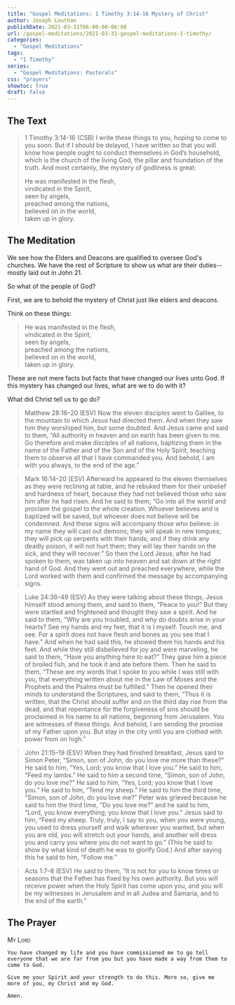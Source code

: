 ```yaml
---
title: "Gospel Meditations: 1 Timothy 3:14-16 Mystery of Christ"
author: Joseph Louthan
publishDate: 2021-03-31T06:00:00-06:00
url: /gospel-meditations/2021-03-31-gospel-meditations-1-timothy/
categories:
  - "Gospel Meditations"
tags:
  - "1 Timothy"
series:
  - "Gospel Meditations: Pastorals"
css: "prayers"
showtoc: true
draft: false
---
```


## The Text

>1 Timothy 3:14-16 (CSB) I write these things to you, hoping to come to you soon. But if I should be delayed, I have written so that you will know how people ought to conduct themselves in God’s household, which is the church of the living God, the pillar and foundation of the truth. And most certainly, the mystery of godliness is great:
>
>He was manifested in the flesh,  
>vindicated in the Spirit,  
>seen by angels,  
>preached among the nations,  
>believed on in the world,  
>taken up in glory.

## The Meditation

We see how the Elders and Deacons are qualified to oversee God's churches. We have the rest of Scripture to show us what are their duties--mostly laid out in John 21.

So what of the people of God?

First, we are to behold the mystery of Christ just like elders and deacons.

Think on these things:

>He was manifested in the flesh,  
>vindicated in the Spirit,  
>seen by angels,  
>preached among the nations,  
>believed on in the world,  
>taken up in glory.

These are not mere facts but facts that have changed our lives unto God.  If this mystery has changed our lives, what are we to do with it?

What did Christ tell us to go do?

>Matthew 28:16–20 (ESV) Now the eleven disciples went to Galilee, to the mountain to which Jesus had directed them.  And when they saw him they worshiped him, but some doubted.  And Jesus came and said to them, “All authority in heaven and on earth has been given to me.  Go therefore and make disciples of all nations, baptizing them in the name of the Father and of the Son and of the Holy Spirit,  teaching them to observe all that I have commanded you. And behold, I am with you always, to the end of the age.”

>Mark 16:14–20 (ESV) Afterward he appeared to the eleven themselves as they were reclining at table, and he rebuked them for their unbelief and hardness of heart, because they had not believed those who saw him after he had risen.  And he said to them, “Go into all the world and proclaim the gospel to the whole creation.  Whoever believes and is baptized will be saved, but whoever does not believe will be condemned.  And these signs will accompany those who believe: in my name they will cast out demons; they will speak in new tongues;  they will pick up serpents with their hands; and if they drink any deadly poison, it will not hurt them; they will lay their hands on the sick, and they will recover.”  So then the Lord Jesus, after he had spoken to them, was taken up into heaven and sat down at the right hand of God.  And they went out and preached everywhere, while the Lord worked with them and confirmed the message by accompanying signs.

>Luke 24:36–49 (ESV) As they were talking about these things, Jesus himself stood among them, and said to them, “Peace to you!”  But they were startled and frightened and thought they saw a spirit.  And he said to them, “Why are you troubled, and why do doubts arise in your hearts?  See my hands and my feet, that it is I myself. Touch me, and see. For a spirit does not have flesh and bones as you see that I have.”  And when he had said this, he showed them his hands and his feet.  And while they still disbelieved for joy and were marveling, he said to them, “Have you anything here to eat?”  They gave him a piece of broiled fish,  and he took it and ate before them.  Then he said to them, “These are my words that I spoke to you while I was still with you, that everything written about me in the Law of Moses and the Prophets and the Psalms must be fulfilled.”  Then he opened their minds to understand the Scriptures,  and said to them, “Thus it is written, that the Christ should suffer and on the third day rise from the dead,  and that repentance for the forgiveness of sins should be proclaimed in his name to all nations, beginning from Jerusalem.  You are witnesses of these things.  And behold, I am sending the promise of my Father upon you. But stay in the city until you are clothed with power from on high.”

>John 21:15–19 (ESV) When they had finished breakfast, Jesus said to Simon Peter, “Simon, son of John, do you love me more than these?” He said to him, “Yes, Lord; you know that I love you.” He said to him, “Feed my lambs.”  He said to him a second time, “Simon, son of John, do you love me?” He said to him, “Yes, Lord; you know that I love you.” He said to him, “Tend my sheep.”  He said to him the third time, “Simon, son of John, do you love me?” Peter was grieved because he said to him the third time, “Do you love me?” and he said to him, “Lord, you know everything; you know that I love you.” Jesus said to him, “Feed my sheep.  Truly, truly, I say to you, when you were young, you used to dress yourself and walk wherever you wanted, but when you are old, you will stretch out your hands, and another will dress you and carry you where you do not want to go.”  (This he said to show by what kind of death he was to glorify God.) And after saying this he said to him, “Follow me.”

>Acts 1:7–8 (ESV) He said to them, “It is not for you to know times or seasons that the Father has fixed by his own authority.  But you will receive power when the Holy Spirit has come upon you, and you will be my witnesses in Jerusalem and in all Judea and Samaria, and to the end of the earth.”


## The Prayer

<div style="font-variant: small-caps;">
My Lord
</div>

```text
You have changed my life and you have commissioned me to go tell everyone that we are far from you but you have made a way from them to come to God.

Give me your Spirit and your strength to do this. More so, give me more of you, my Christ and my God.

Amen.
```

